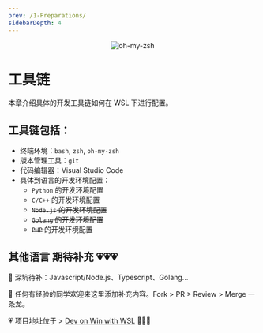 ```yaml
---
prev: /1-Preparations/
sidebarDepth: 4
---
```


<div align="center"><img src="https://i.loli.net/2018/10/17/5bc6e10ee254f.png" alt="oh-my-zsh" /></div>

# 工具链

本章介绍具体的开发工具链如何在 WSL 下进行配置。

## 工具链包括：

- 终端环境：`bash`, `zsh`, `oh-my-zsh`
- 版本管理工具：`git`
- 代码编辑器：Visual Studio Code
- 具体到语言的开发环境配置：
    - `Python` 的开发环境配置
    - `C/C++` 的开发环境配置
    - ~~`Node.js` 的开发环境配置~~
    - ~~`Golang` 的开发环境配置~~
    - ~~`PHP` 的开发环境配置~~

## 其他语言 期待补充 💗💗💗

💨 深坑待补：Javascript/Node.js、Typescript、Golang...

💨 任何有经验的同学欢迎来这里添加补充内容。Fork > PR > Review > Merge 一条龙。

💗 项目地址位于 > [Dev on Win with WSL](https://github.com/spencerwoo98/Dev-on-Windows-with-WSL) 🎉🎉🎉